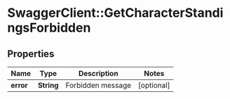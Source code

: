 # SwaggerClient::GetCharacterStandingsForbidden

## Properties
Name | Type | Description | Notes
------------ | ------------- | ------------- | -------------
**error** | **String** | Forbidden message | [optional] 


